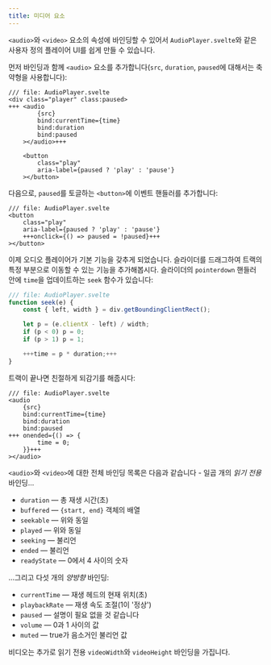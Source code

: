 ```yaml
---
title: 미디어 요소
---
```


`<audio>`와 `<video>` 요소의 속성에 바인딩할 수 있어서 `AudioPlayer.svelte`와 같은 사용자 정의 플레이어 UI를 쉽게 만들 수 있습니다.

먼저 바인딩과 함께 `<audio>` 요소를 추가합니다(`src`, `duration`, `paused`에 대해서는 축약형을 사용합니다):

```svelte
/// file: AudioPlayer.svelte
<div class="player" class:paused>
+++	<audio
		{src}
		bind:currentTime={time}
		bind:duration
		bind:paused
	></audio>+++

	<button
		class="play"
		aria-label={paused ? 'play' : 'pause'}
	></button>
```

다음으로, `paused`를 토글하는 `<button>`에 이벤트 핸들러를 추가합니다:

```svelte
/// file: AudioPlayer.svelte
<button
	class="play"
	aria-label={paused ? 'play' : 'pause'}
	+++onclick={() => paused = !paused}+++
></button>
```

이제 오디오 플레이어가 기본 기능을 갖추게 되었습니다. 슬라이더를 드래그하여 트랙의 특정 부분으로 이동할 수 있는 기능을 추가해봅시다. 슬라이더의 `pointerdown` 핸들러 안에 `time`을 업데이트하는 `seek` 함수가 있습니다:

```js
/// file: AudioPlayer.svelte
function seek(e) {
	const { left, width } = div.getBoundingClientRect();

	let p = (e.clientX - left) / width;
	if (p < 0) p = 0;
	if (p > 1) p = 1;

	+++time = p * duration;+++
}
```

트랙이 끝나면 친절하게 되감기를 해줍시다:

```svelte
/// file: AudioPlayer.svelte
<audio
	{src}
	bind:currentTime={time}
	bind:duration
	bind:paused
+++	onended={() => {
		time = 0;
	}}+++
></audio>
```

`<audio>`와 `<video>`에 대한 전체 바인딩 목록은 다음과 같습니다 - 일곱 개의 _읽기 전용_ 바인딩...

- `duration` — 총 재생 시간(초)
- `buffered` — `{start, end}` 객체의 배열
- `seekable` — 위와 동일
- `played` — 위와 동일
- `seeking` — 불리언
- `ended` — 불리언
- `readyState` — 0에서 4 사이의 숫자

...그리고 다섯 개의 _양방향_ 바인딩:

- `currentTime` — 재생 헤드의 현재 위치(초)
- `playbackRate` — 재생 속도 조절(1이 '정상')
- `paused` — 설명이 필요 없을 것 같습니다
- `volume` — 0과 1 사이의 값
- `muted` — true가 음소거인 불리언 값

비디오는 추가로 읽기 전용 `videoWidth`와 `videoHeight` 바인딩을 가집니다.